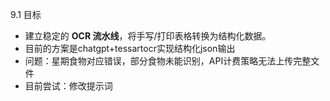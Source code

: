 

9.1 目标

- 建立稳定的 **OCR 流水线**，将手写/打印表格转换为结构化数据。
- 目前的方案是chatgpt+tessartocr实现结构化json输出
- 问题：星期食物对应错误，部分食物未能识别，API计费策略无法上传完整文件
- 目前尝试：修改提示词


    
